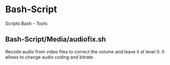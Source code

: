 # Bash-Script
Scripts Bash - Tools

## Bash-Script/Media/audiofix.sh
Recode audio from video files to correct the volume and leave it at level 0.
It allows to change audio coding and bitrate.
